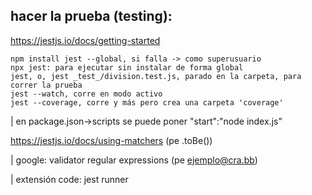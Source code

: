 ##  hacer la prueba (testing):

 https://jestjs.io/docs/getting-started

	npm install jest --global, si falla -> como superusuario
	npx jest: para ejecutar sin instalar de forma global
	jest, o, jest _test_/division.test.js, parado en la carpeta, para correr la prueba
	jest --watch, corre en modo activo
	jest --coverage, corre y más pero crea una carpeta 'coverage'
| en package.json->scripts se puede poner "start":"node index.js"


https://jestjs.io/docs/using-matchers (pe .toBe())

| google: validator regular expressions (pe ejemplo@cra.bb)

| extensión code: jest runner
